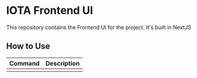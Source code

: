 # IOTA Frontend UI

This repository contains the Frontend UI for the project. It's built in NextJS

## How to Use

| Command | Description |
| ------- | ----------- |
|         |             |
